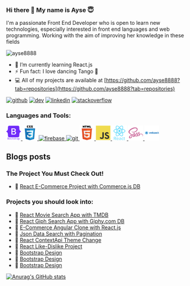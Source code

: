 ### Hi there 👋 My name is Ayse 😇

I'm a passionate Front End Developer who is open to learn new technologies, especially interested in front end
languages and web programming. Working with the aim of improving her knowledge in these fields

<p align="left"> <img src="https://komarev.com/ghpvc/?username=ayse8888" alt="ayse8888" /> </p>

- 🌱 I’m currently learning React.js
- ⚡ Fun fact:  I love dancing Tango 💃
- 💻 All of my projects are available at [https://github.com/ayse8888?tab=repositories](https://github.com/ayse8888?tab=repositories)


[<img src='https://cdn.jsdelivr.net/npm/simple-icons@3.0.1/icons/github.svg' alt='github' height='40'>](https://github.com/ayse8888)  [<img src='https://cdn.jsdelivr.net/npm/simple-icons@3.0.1/icons/hashnode.svg' alt='dev' height='40'>](https://aysebasar.medium.com/)  [<img src='https://cdn.jsdelivr.net/npm/simple-icons@3.0.1/icons/linkedin.svg' alt='linkedin' height='40'>](https://www.linkedin.com/in/aysecimenbasar/)  [<img src='https://cdn.jsdelivr.net/npm/simple-icons@3.0.1/icons/stackoverflow.svg' alt='stackoverflow' height='40'>](https://stackoverflow.com/users/14567074/ayse8888)  



<h3 align="left">Languages and Tools:</h3>
<p align="left"> <a href="https://getbootstrap.com" target="_blank"> <img src="https://raw.githubusercontent.com/devicons/devicon/master/icons/bootstrap/bootstrap-plain-wordmark.svg" alt="bootstrap" width="40" height="40"/> </a> <a href="https://www.w3schools.com/css/" target="_blank"> <img src="https://raw.githubusercontent.com/devicons/devicon/master/icons/css3/css3-original-wordmark.svg" alt="css3" width="40" height="40"/> </a> <a href="https://firebase.google.com/" target="_blank"> <img src="https://www.vectorlogo.zone/logos/firebase/firebase-icon.svg" alt="firebase" width="40" height="40"/> </a> <a href="https://git-scm.com/" target="_blank"> <img src="https://www.vectorlogo.zone/logos/git-scm/git-scm-icon.svg" alt="git" width="40" height="40"/> </a> <a href="https://www.w3.org/html/" target="_blank"> <img src="https://raw.githubusercontent.com/devicons/devicon/master/icons/html5/html5-original-wordmark.svg" alt="html5" width="40" height="40"/> </a> <a href="https://www.javascript.com" target="_blank"> <img src="https://raw.githubusercontent.com/devicons/devicon/master/icons/javascript/javascript-original.svg" alt="javascript" width="40" height="40"/> </a> <a href="https://reactjs.org/" target="_blank"> <img src="https://raw.githubusercontent.com/devicons/devicon/master/icons/react/react-original-wordmark.svg" alt="react" width="40" height="40"/> </a> <a href="https://sass-lang.com" target="_blank"> <img src="https://raw.githubusercontent.com/devicons/devicon/master/icons/sass/sass-original.svg" alt="sass" width="40" height="40"/> </a> <a href="https://webpack.js.org" target="_blank"> <img src="https://raw.githubusercontent.com/devicons/devicon/d00d0969292a6569d45b06d3f350f463a0107b0d/icons/webpack/webpack-original-wordmark.svg" alt="webpack" width="40" height="40"/> </a> </p>


## Blogs posts
### The Project You Must Check Out!
- 🌟 [React E-Commerce Project with Commerce.js DB](https://github.com/ayse8888/react-graduation-ecommerce-project)
### Projects you should look into:
- 🌟 [React Movie Search App with TMDB](https://github.com/ayse8888/react-moviesearchproject-fetchapi-)
- 🌟 [React Giph Search App with Giphy.com DB](https://github.com/ayse8888/react-giphy-project)
- 🌟 [E-Commerce Angular Clone with React.js](https://github.com/ayse8888/mindsite-project)
- 🌟 [Json Data Search with Pagination](https://github.com/ayse8888/react-tesodev)
- 🌟 [React ContextApi Theme Change](https://github.com/ayse8888/react-contextapithemechange)
- 🌟 [React Like-Dislike Project](https://github.com/ayse8888/likeproject-react)
- 🌟 [Bootstrap Design](https://github.com/ayse8888/Lemonade-Website)
- 🌟 [Bootstrap Design](https://github.com/ayse8888/Hotel-California-Project)
- 🌟 [Bootstrap Design](https://github.com/ayse8888/Backpacker-Travel---Bootstrap)


[![Anurag's GitHub stats](https://github-readme-stats.vercel.app/api?username=ayse8888)](https://github.com/anuraghazra/github-readme-stats)




